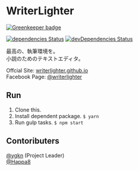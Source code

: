 # WriterLighter

[![Greenkeeper badge](https://badges.greenkeeper.io/WriterLighter/WriterLighter.svg)](https://greenkeeper.io/)

[![dependencies Status](https://david-dm.org/writerlighter/writerlighter/status.svg)](https://david-dm.org/writerlighter/writerlighter) [![devDependencies Status](https://david-dm.org/writerlighter/writerlighter/dev-status.svg)](https://david-dm.org/writerlighter/writerlighter?type=dev)

最高の、執筆環境を。  
小説のためのテキストエディタ。  

Offcial Site: [writerlighter.github.io](//writerlighter.github.io/)  
Facebook Page: [@writerlighter](//www.facebook.com/writerlighter)  

## Run
1. Clone this.
2. Install dependent package. `$ yarn`
3. Run gulp tasks. `$ npm start`

## Contoributers
[@ygkn](//github.com/ygkn "@ygkn") (Project Leader)  
[@Happa8](//github.com/Happa8 "@Happa8")  

